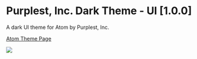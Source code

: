 # Purplest, Inc. Dark Theme - UI [1.0.0]

A dark UI theme for Atom by Purplest, Inc.

[Atom Theme Page](https://atom.io/themes/purplest-inc-dark-ui)

![](https://f.cloud.github.com/assets/671378/2265086/c6897dba-9e7b-11e3-945d-551cac610717.png)

